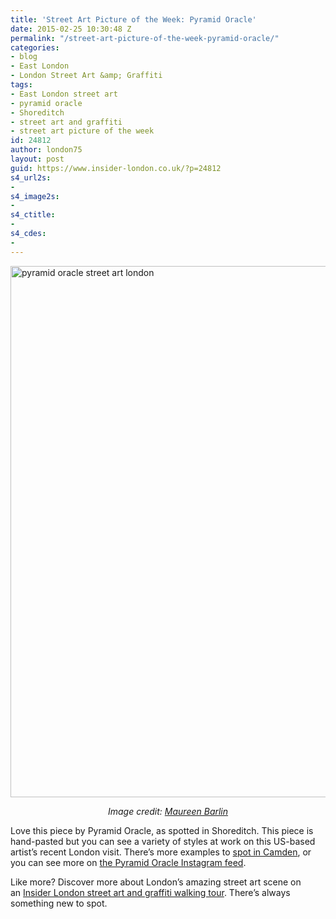 ```yaml
---
title: 'Street Art Picture of the Week: Pyramid Oracle'
date: 2015-02-25 10:30:48 Z
permalink: "/street-art-picture-of-the-week-pyramid-oracle/"
categories:
- blog
- East London
- London Street Art &amp; Graffiti
tags:
- East London street art
- pyramid oracle
- Shoreditch
- street art and graffiti
- street art picture of the week
id: 24812
author: london75
layout: post
guid: https://www.insider-london.co.uk/?p=24812
s4_url2s:
- 
s4_image2s:
- 
s4_ctitle:
- 
s4_cdes:
- 
---
```


<img class="aligncenter wp-image-24814 size-full" src="/wp-content/uploads/2015/02/pyramid-oracle_mini.jpg" alt="pyramid oracle street art london" width="569" height="850" />

<p style="text-align: center;">
  <em>Image credit: <a href="www.flickr.com/photos/maureen_barlin/16620468321" target="_blank">Maureen Barlin</a></em>
</p>

Love this piece by Pyramid Oracle, as spotted in Shoreditch. This piece is hand-pasted but you can see a variety of styles at work on this US-based artist&#8217;s recent London visit. There&#8217;s more examples to <a href="/street-art-pictures-of-the-week-camden-market/" target="_blank">spot in Camden</a>, or you can see more on <a href="https://instagram.com/pyramidoracle/" target="_blank">the Pyramid Oracle Instagram feed</a>.

Like more? Discover more about London&#8217;s amazing street art scene on an <a href="https://www.insider-london.co.uk/london-graffiti-artists-walking-tours/" target="_blank">Insider London street art and graffiti walking tour</a>. There&#8217;s always something new to spot.